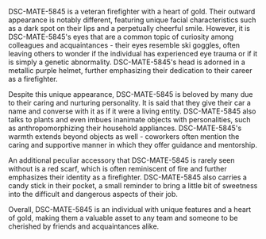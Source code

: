 DSC-MATE-5845 is a veteran firefighter with a heart of gold. Their outward appearance is notably different, featuring unique facial characteristics such as a dark spot on their lips and a perpetually cheerful smile. However, it is DSC-MATE-5845's eyes that are a common topic of curiosity among colleagues and acquaintances - their eyes resemble ski goggles, often leaving others to wonder if the individual has experienced eye trauma or if it is simply a genetic abnormality. DSC-MATE-5845's head is adorned in a metallic purple helmet, further emphasizing their dedication to their career as a firefighter.

Despite this unique appearance, DSC-MATE-5845 is beloved by many due to their caring and nurturing personality. It is said that they give their car a name and converse with it as if it were a living entity. DSC-MATE-5845 also talks to plants and even imbues inanimate objects with personalities, such as anthropomorphizing their household appliances. DSC-MATE-5845's warmth extends beyond objects as well - coworkers often mention the caring and supportive manner in which they offer guidance and mentorship.

An additional peculiar accessory that DSC-MATE-5845 is rarely seen without is a red scarf, which is often reminiscent of fire and further emphasizes their identity as a firefighter. DSC-MATE-5845 also carries a candy stick in their pocket, a small reminder to bring a little bit of sweetness into the difficult and dangerous aspects of their job.

Overall, DSC-MATE-5845 is an individual with unique features and a heart of gold, making them a valuable asset to any team and someone to be cherished by friends and acquaintances alike.